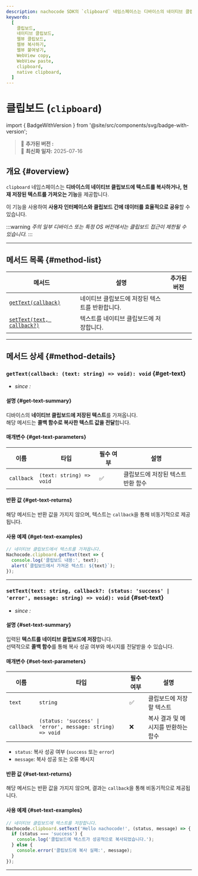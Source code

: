 ```yaml
---
description: nachocode SDK의 `clipboard` 네임스페이스는 디바이스의 네이티브 클립보드와 데이터를 쉽게 주고받을 수 있는 기능을 제공합니다.
keywords:
  [
    클립보드,
    네이티브 클립보드,
    웹뷰 클립보드,
    웹뷰 복사하기,
    웹뷰 붙여넣기,
    WebView copy,
    WebView paste,
    clipboard,
    native clipboard,
  ]
---
```


# 클립보드 (`clipboard`)

import { BadgeWithVersion } from '@site/src/components/svg/badge-with-version';

> 🚀 **추가된 버전 :** <BadgeWithVersion type="SDK" version="v1.4.0" link="/docs/releases/v1/sdk/release-v-1-4-0" /> <BadgeWithVersion type="Android" version="v1.4.0" link="/docs/releases/v1/app-source/android/release-v-1-4-0" /> <BadgeWithVersion type="iOS" version="v1.4.0" link="/docs/releases/v1/app-source/ios/release-v-1-4-0" />  
> 🔔 **최신화 일자:** 2025-07-16

## **개요** {#overview}

`clipboard` 네임스페이스는 **디바이스의 네이티브 클립보드에 텍스트를 복사하거나, 현재 저장된 텍스트를 가져오는 기능**을 제공합니다.

이 기능을 사용하여 **사용자 인터페이스와 클립보드 간에 데이터를 효율적으로 공유**할 수 있습니다.

:::warning _주의_
_일부 디바이스 또는 특정 OS 버전에서는 클립보드 접근이 제한될 수 있습니다._
:::

---

## **메서드 목록** {#method-list}

| 메서드                                  | 설명                                            | 추가된 버전                                                                                   |
| --------------------------------------- | ----------------------------------------------- | --------------------------------------------------------------------------------------------- |
| [`getText(callback)`](#get-text)        | 네이티브 클립보드에 저장된 텍스트를 반환합니다. | <BadgeWithVersion type="SDK" version="v1.4.0" link="/docs/releases/v1/sdk/release-v-1-4-0" /> |
| [`setText(text, callback?)`](#set-text) | 텍스트를 네이티브 클립보드에 저장합니다.        | <BadgeWithVersion type="SDK" version="v1.4.0" link="/docs/releases/v1/sdk/release-v-1-4-0" /> |

---

## **메서드 상세** {#method-details}

### **`getText(callback: (text: string) => void): void`** {#get-text}

- _since :_ <BadgeWithVersion type="SDK" version="v1.4.0" link="/docs/releases/v1/sdk/release-v-1-4-0" />

#### 설명 {#get-text-summary}

디바이스의 **네이티브 클립보드에 저장된 텍스트**를 가져옵니다.  
해당 메서드는 **콜백 함수로 복사한 텍스트 값을 전달**합니다.

#### 매개변수 {#get-text-parameters}

| 이름       | 타입                     | 필수 여부 | 설명                               |
| ---------- | ------------------------ | --------- | ---------------------------------- |
| `callback` | `(text: string) => void` | ✅        | 클립보드에 저장된 텍스트 반환 함수 |

#### 반환 값 {#get-text-returns}

해당 메서드는 반환 값을 가지지 않으며, 텍스트는 `callback`을 통해 비동기적으로 제공됩니다.

#### 사용 예제 {#get-text-examples}

```javascript
// 네이티브 클립보드에서 텍스트를 가져옵니다.
Nachocode.clipboard.getText(text => {
  console.log('클립보드 내용:', text);
  alert(`클립보드에서 가져온 텍스트: ${text}`);
});
```

---

### **`setText(text: string, callback?: (status: 'success' | 'error', message: string) => void): void`** {#set-text}

- _since :_ <BadgeWithVersion type="SDK" version="v1.4.0" link="/docs/releases/v1/sdk/release-v-1-4-0" />

#### 설명 {#set-text-summary}

입력된 **텍스트를 네이티브 클립보드에 저장**합니다.  
선택적으로 **콜백 함수**를 통해 복사 성공 여부와 메시지를 전달받을 수 있습니다.

#### 매개변수 {#set-text-parameters}

| 이름       | 타입                                                      | 필수 여부 | 설명                                |
| ---------- | --------------------------------------------------------- | --------- | ----------------------------------- |
| `text`     | `string`                                                  | ✅        | 클립보드에 저장할 텍스트            |
| `callback` | `(status: 'success' \| 'error', message: string) => void` | ❌        | 복사 결과 및 메시지를 반환하는 함수 |

- `status`: 복사 성공 여부 (`success` 또는 `error`)
- `message`: 복사 성공 또는 오류 메시지

#### 반환 값 {#set-text-returns}

해당 메서드는 반환 값을 가지지 않으며, 결과는 `callback`을 통해 비동기적으로 제공됩니다.

#### 사용 예제 {#set-text-examples}

```javascript
// 네이티브 클립보드에 텍스트를 저장합니다.
Nachocode.clipboard.setText('Hello nachocode!', (status, message) => {
  if (status === 'success') {
    console.log('클립보드에 텍스트가 성공적으로 복사되었습니다.');
  } else {
    console.error('클립보드에 복사 실패:', message);
  }
});
```

---
